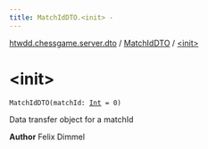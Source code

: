 ```yaml
---
title: MatchIdDTO.<init> - 
---
```


[htwdd.chessgame.server.dto](../index.html) / [MatchIdDTO](index.html) / [&lt;init&gt;](./-init-.html)

# &lt;init&gt;

`MatchIdDTO(matchId: `[`Int`](https://kotlinlang.org/api/latest/jvm/stdlib/kotlin/-int/index.html)` = 0)`

Data transfer object for a matchId

**Author**
Felix Dimmel

